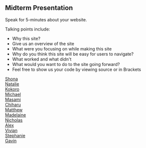 <h2>Midterm Presentation</h2>

<p>Speak for 5-minutes about your website.</p>
<p>Talking points include:</p>
<ul>  
<li>Why this site?</li>
<li>Give us an overview of the site</li>
<li>What were you focusing on while making this site</li>
<li>Why do you think this site will be easy for users to navigate?</li>
<li>What worked and what didn't</li>
<li>What would you want to do to the site going forward?</li>
<li>Feel free to show us your code by viewing source or in Brackets</li>
</ul>

<a href="http://shaunaxani.com/fit/cg214/midtermsFall2016/shona/bees.html">Shona</a> <br/>
<a href="http://shaunaxani.com/fit/cg214/midtermsFall2016/natalie/Pages/home%20page.html">Natalie</a> <br/>
<a href="http://shaunaxani.com/fit/cg214/midtermsFall2016/kokoro/index.html">Kokoro</a> <br/>
<a href="http://shaunaxani.com/fit/cg214/midtermsFall2016/michael/hypertext%20site.html">Michael</a> <br/>
<a href="http://shaunaxani.com/fit/cg214/midtermsFall2016/masami/index.html">Masami</a> <br/>
<a href="http://shaunaxani.com/fit/cg214/midtermsFall2016/chiharu/index.html">Chiharu</a> <br/>
<a href="http://shaunaxani.com/fit/cg214/midtermsFall2016/matthew/Index.html">Matthew</a> <br/>
<a href="http://shaunaxani.com/fit/cg214/midtermsFall2016/madelaine/index.html">Madelaine</a> <br/>
<a href="http://shaunaxani.com/fit/cg214/midtermsFall2016/nicholas/Index.html">Nicholas</a> <br/>
<a href="http://shaunaxani.com/fit/cg214/midtermsFall2016/alex/index.html">Alex</a> <br/>
<a href="http://shaunaxani.com/fit/cg214/midtermsFall2016/vivian/Pages/index.html">Vivian</a> <br/>
<a href="http://shaunaxani.com/fit/cg214/midtermsFall2016/stephanie/index.html">Stephanie</a> <br />
<a href="http://shaunaxani.com/fit/cg214/midtermsFall2016/gavin/Midterm.html">Gavin</a> <br/>




